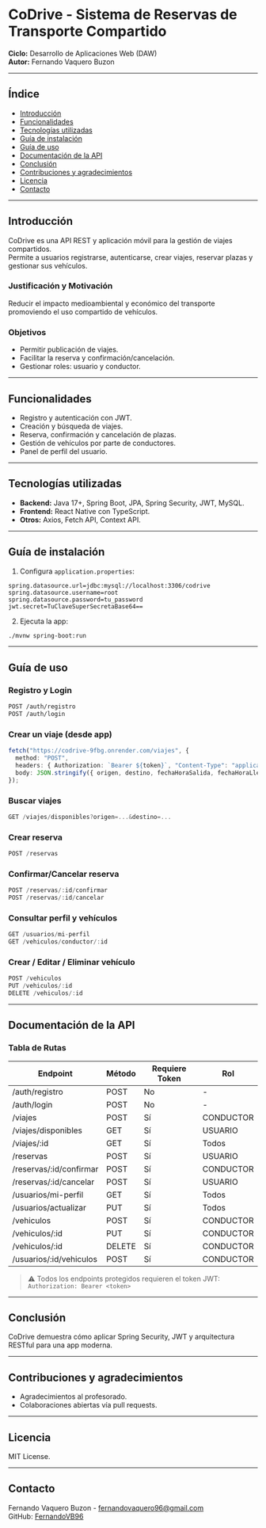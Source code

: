 # CoDrive - Sistema de Reservas de Transporte Compartido

**Ciclo:** Desarrollo de Aplicaciones Web (DAW)  
**Autor:** Fernando Vaquero Buzon

---

## Índice

- [Introducción](#introducción)
- [Funcionalidades](#funcionalidades)
- [Tecnologías utilizadas](#tecnologías-utilizadas)
- [Guía de instalación](#guía-de-instalación)
- [Guía de uso](#guía-de-uso)
- [Documentación de la API](#documentación-de-la-api)
- [Conclusión](#conclusión)
- [Contribuciones y agradecimientos](#contribuciones-y-agradecimientos)
- [Licencia](#licencia)
- [Contacto](#contacto)

---

## Introducción

CoDrive es una API REST y aplicación móvil para la gestión de viajes compartidos.  
Permite a usuarios registrarse, autenticarse, crear viajes, reservar plazas y gestionar sus vehículos.

### Justificación y Motivación

Reducir el impacto medioambiental y económico del transporte promoviendo el uso compartido de vehículos.

### Objetivos

- Permitir publicación de viajes.
- Facilitar la reserva y confirmación/cancelación.
- Gestionar roles: usuario y conductor.

---

## Funcionalidades

- Registro y autenticación con JWT.
- Creación y búsqueda de viajes.
- Reserva, confirmación y cancelación de plazas.
- Gestión de vehículos por parte de conductores.
- Panel de perfil del usuario.

---

## Tecnologías utilizadas

- **Backend:** Java 17+, Spring Boot, JPA, Spring Security, JWT, MySQL.
- **Frontend:** React Native con TypeScript.
- **Otros:** Axios, Fetch API, Context API.

---

## Guía de instalación

1. Configura `application.properties`:

```properties
spring.datasource.url=jdbc:mysql://localhost:3306/codrive
spring.datasource.username=root
spring.datasource.password=tu_password
jwt.secret=TuClaveSuperSecretaBase64==
```

2. Ejecuta la app:

```bash
./mvnw spring-boot:run
```

---

## Guía de uso

### Registro y Login

```bash
POST /auth/registro
POST /auth/login
```

### Crear un viaje (desde app)

```ts
fetch("https://codrive-9fbg.onrender.com/viajes", {
  method: "POST",
  headers: { Authorization: `Bearer ${token}`, "Content-Type": "application/json" },
  body: JSON.stringify({ origen, destino, fechaHoraSalida, fechaHoraLlegada, plazasTotales }),
});
```

### Buscar viajes

```ts
GET /viajes/disponibles?origen=...&destino=...
```

### Crear reserva

```ts
POST /reservas
```

### Confirmar/Cancelar reserva

```ts
POST /reservas/:id/confirmar
POST /reservas/:id/cancelar
```

### Consultar perfil y vehículos

```ts
GET /usuarios/mi-perfil
GET /vehiculos/conductor/:id
```

### Crear / Editar / Eliminar vehículo

```ts
POST /vehiculos
PUT /vehiculos/:id
DELETE /vehiculos/:id
```

---

## Documentación de la API

### Tabla de Rutas

| Endpoint                             | Método | Requiere Token | Rol             |
|-------------------------------------|--------|----------------|------------------|
| /auth/registro                      | POST   | No             | -                |
| /auth/login                         | POST   | No             | -                |
| /viajes                             | POST   | Sí             | CONDUCTOR        |
| /viajes/disponibles                 | GET    | Sí             | USUARIO          |
| /viajes/:id                         | GET    | Sí             | Todos            |
| /reservas                           | POST   | Sí             | USUARIO          |
| /reservas/:id/confirmar             | POST   | Sí             | CONDUCTOR        |
| /reservas/:id/cancelar              | POST   | Sí             | USUARIO          |
| /usuarios/mi-perfil                 | GET    | Sí             | Todos            |
| /usuarios/actualizar                | PUT    | Sí             | Todos            |
| /vehiculos                          | POST   | Sí             | CONDUCTOR        |
| /vehiculos/:id                      | PUT    | Sí             | CONDUCTOR        |
| /vehiculos/:id                      | DELETE | Sí             | CONDUCTOR        |
| /usuarios/:id/vehiculos             | POST   | Sí             | CONDUCTOR        |

> ⚠️ Todos los endpoints protegidos requieren el token JWT:  
> `Authorization: Bearer <token>`

---

## Conclusión

CoDrive demuestra cómo aplicar Spring Security, JWT y arquitectura RESTful para una app moderna.

---

## Contribuciones y agradecimientos

- Agradecimientos al profesorado.
- Colaboraciones abiertas vía pull requests.

---

## Licencia

MIT License.

---

## Contacto

Fernando Vaquero Buzon - fernandovaquero96@gmail.com  
GitHub: [FernandoVB96](https://github.com/FernandoVB96)
